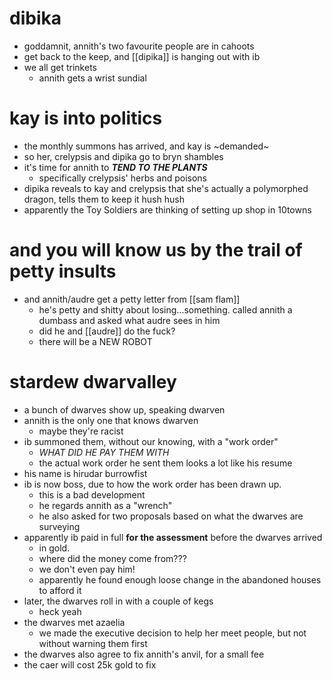 # dibika
- goddamnit, annith's two favourite people are in cahoots
- get back to the keep, and [[dipika]] is hanging out with ib
- we all get trinkets
	- annith gets a wrist sundial

# kay is into politics
- the monthly summons has arrived, and kay is ~demanded~ 
- so her, crelypsis and dipika go to bryn shambles
- it's time for annith to ***TEND TO THE PLANTS***
	- specifically crelypsis' herbs and poisons
- dipika reveals to kay and crelypsis that she's actually a polymorphed dragon, tells them to keep it hush hush
- apparently the Toy Soldiers are thinking of setting up shop in 10towns

# and you will know us by the trail of petty insults
- and annith/audre get a petty letter from [[sam flam]] 
	- he's petty and shitty about losing...something.  called annith a dumbass and asked what audre sees in him
	- did he and [[audre]] do the fuck?
	- there will be a NEW ROBOT

# stardew dwarvalley
- a bunch of dwarves show up, speaking dwarven
- annith is the only one that knows dwarven
	- maybe they're racist
- ib summoned them, without our knowing, with a "work order"
	- *WHAT DID HE PAY THEM WITH*
	- the actual work order he sent them looks a lot like his resume
- his name is hirudar burrowfist
- ib is now boss, due to how the work order has been drawn up.
	- this is a bad development
	- he regards annith as a "wrench"
	- he also asked for two proposals based on what the dwarves are surveying
- apparently ib paid in full **for the assessment** before the dwarves arrived
	- in gold.
	- where did the money come from???
	- we don't even pay him!
	- apparently he found enough loose change in the abandoned houses to afford it
-  later, the dwarves roll in with a couple of kegs
	- heck yeah
- the dwarves met azaelia
	- we made the executive decision to help her meet people, but not without warning them first
- the dwarves also agree to fix annith's anvil, for a small fee
- the caer will cost 25k gold to fix

